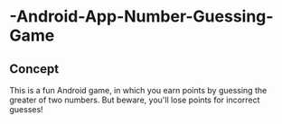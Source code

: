 # -Android-App-Number-Guessing-Game

## Concept
This is a fun Android game, in which you earn points by guessing the greater of two numbers. But beware, you'll lose points for incorrect guesses!
